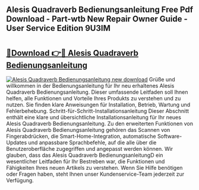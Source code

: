 ## Alesis Quadraverb Bedienungsanleitung Free Pdf Download - Part-wtb New Repair Owner Guide - User Service Edition 9U3IM

# <h2><a href="http://df2ff0t.blite.top/?on=Alesis+Quadraverb+Bedienungsanleitung">🔗Download 👉🔴 Alesis Quadraverb Bedienungsanleitung</a></h2>

[![Alesis Quadraverb Bedienungsanleitung new download](https://i.imgur.com/lujVjoI.png)](http://df2ff0t.blite.top/?on=Alesis+Quadraverb+Bedienungsanleitung)
Grüße und willkommen in der Bedienungsanleitung für Ihr neu erhaltenes Alesis Quadraverb Bedienungsanleitung. Dieser umfassende Leitfaden soll Ihnen helfen, alle Funktionen und Vorteile Ihres Produkts zu verstehen und zu nutzen. Sie finden klare Anweisungen für Installation, Betrieb, Wartung und Fehlerbehebung. Schritt-für-Schritt-Installationsanleitung Dieser Abschnitt enthält eine klare und übersichtliche Installationsanleitung für Ihr neues Alesis Quadraverb Bedienungsanleitung. Zu den erweiterten Funktionen von Alesis Quadraverb Bedienungsanleitung gehören das Scannen von Fingerabdrücken, die Smart-Home-Integration, automatische Software-Updates und anpassbare Sprachbefehle, auf die alle über die Benutzeroberfläche zugegriffen und angepasst werden können. Wir glauben, dass das Alesis Quadraverb BedienungsanleitungD ein wesentlicher Leitfaden für Ihr Bestreben war, die Funktionen und Fähigkeiten Ihres neuen Artikels zu verstehen. Wenn Sie Hilfe benötigen oder Fragen haben, steht Ihnen unser Kundenservice-Team jederzeit zur Verfügung.
